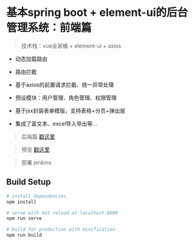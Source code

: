 # 基本spring boot + element-ui的后台管理系统：前端篇

> 技术栈：vue全家桶 + element-ui + axios

* 动态加载路由

* 路由拦截

* 基于axios的前置请求拦截、统一异常处理

* 预设模块：用户管理、角色管理、权限管理

* 基于jsx封装表单模版，支持表格+分页+弹出层

* 集成了富文本、excel导入导出等...

> 后端篇 [戳这里](https://github.com/zhazhjie/springboot-web-admin.git)

> 预览 [戳这里](https://flyss.top)

> 部署 jenkins

## Build Setup

``` bash
# install dependencies
npm install

# serve with hot reload at localhost:8080
npm run serve

# build for production with minification
npm run build
```
